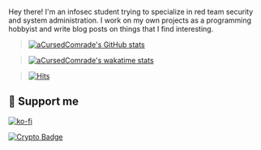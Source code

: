 Hey there! I'm an infosec student trying to specialize in red team security and system administration. I work on my own projects as a programming hobbyist and write blog posts on things that I find interesting.

<!-- [![GitHub](https://img.shields.io/badge/GitHub-Stats-blue?logo=github&style=for-the-badge&logoWidth=16)](https://shields.io) -->

> [![aCursedComrade's GitHub stats](https://github-readme-stats.vercel.app/api?username=aCursedComrade&show_icons=true&theme=radical)](https://github.com/anuraghazra/github-readme-stats)

<!-- [![Wakatime](https://wakatime.com/badge/user/88df5d86-e56c-4d67-8e7e-407b0d1379e2.svg?style=for-the-badge)](https://wakatime.com/@aCursedComrade) -->

> [![aCursedComrade's wakatime stats](https://github-readme-stats.vercel.app/api/wakatime?username=aCursedComrade&layout=compact&theme=radical&langs_count=8)](https://wakatime.com/@aCursedComrade)

> [![Hits](https://hits.seeyoufarm.com/api/count/incr/badge.svg?url=https%3A%2F%2Fgithub.com%2FaCursedComrade&count_bg=%23FA4986&title_bg=%23555555&icon=github.svg&icon_color=%23FFFFFF&title=lurkers&edge_flat=false)](https://hits.seeyoufarm.com)

## 🤝 Support me

[![ko-fi](https://ko-fi.com/img/githubbutton_sm.svg)](https://ko-fi.com/L4L1LO1CI)

[![Crypto Badge](https://img.shields.io/badge/Crypto-Donate-blue?style=flat&logo=monero)](https://trocador.app/anonpay/?ticker_to=xmr&network_to=Mainnet&address=84y7YtrP4xTMGBMKfy4EcgF3woKLzxK9GFamBsWsAN9gPoH6eVsDbcfSnA5CeXUaHBGBJYtu6JpLcQWsd89bJdExPbgg3qq&donation=True&name=Loshana+Aloka&description=Thank+you+%3A%29&email=aCursed_Comrade@proton.me&ref=OcWCE4CwFy&ticker_from=xmr&network_from=Mainnet&bgcolor=True)

<!-- > Made with: [Github Readme Stats](https://github.com/anuraghazra/github-readme-stats) & [Shields.io](https://shields.io) -->
